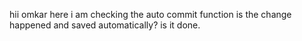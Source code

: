 hii omkar here i am checking the auto commit function
is the change happened and saved automatically?
is it done.
